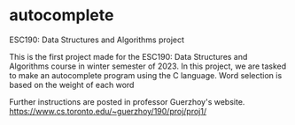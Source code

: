 # autocomplete
ESC190: Data Structures and Algorithms project

This is the first project made for the ESC190: Data Structures and Algorithms course in winter semester of 2023.
In this project, we are tasked to make an autocomplete program using the C language. 
Word selection is based on the weight of each word

Further instructions are posted in professor Guerzhoy's website.
https://www.cs.toronto.edu/~guerzhoy/190/proj/proj1/
